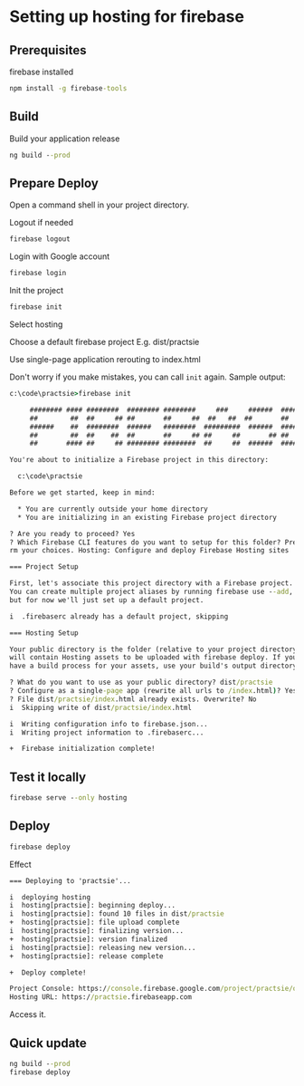 # Setting up hosting for firebase

## Prerequisites

firebase installed

```cmd
npm install -g firebase-tools
```

## Build

Build your application release

```cmd
ng build --prod
```

## Prepare Deploy

Open a command shell in your project directory.

Logout if needed

```cmd
firebase logout
```

Login with Google account

```cmd
firebase login
```

Init the project

```cmd
firebase init
```

Select hosting

Choose a default firebase project
E.g.
dist/practsie

Use single-page application rerouting to index.html

Don't worry if you make mistakes, you can call `init` again.
Sample output:

```cmd
c:\code\practsie>firebase init

     ######## #### ########  ######## ########     ###     ######  ########
     ##        ##  ##     ## ##       ##     ##  ##   ##  ##       ##
     ######    ##  ########  ######   ########  #########  ######  ######
     ##        ##  ##    ##  ##       ##     ## ##     ##       ## ##
     ##       #### ##     ## ######## ########  ##     ##  ######  ########

You're about to initialize a Firebase project in this directory:

  c:\code\practsie

Before we get started, keep in mind:

  * You are currently outside your home directory
  * You are initializing in an existing Firebase project directory

? Are you ready to proceed? Yes
? Which Firebase CLI features do you want to setup for this folder? Press Space to select features, then Enter to confi
rm your choices. Hosting: Configure and deploy Firebase Hosting sites

=== Project Setup

First, let's associate this project directory with a Firebase project.
You can create multiple project aliases by running firebase use --add,
but for now we'll just set up a default project.

i  .firebaserc already has a default project, skipping

=== Hosting Setup

Your public directory is the folder (relative to your project directory) that
will contain Hosting assets to be uploaded with firebase deploy. If you
have a build process for your assets, use your build's output directory.

? What do you want to use as your public directory? dist/practsie
? Configure as a single-page app (rewrite all urls to /index.html)? Yes
? File dist/practsie/index.html already exists. Overwrite? No
i  Skipping write of dist/practsie/index.html

i  Writing configuration info to firebase.json...
i  Writing project information to .firebaserc...

+  Firebase initialization complete!
```

## Test it locally

```cmd
firebase serve --only hosting
```

## Deploy

```cmd
firebase deploy
```

Effect

```cmd
=== Deploying to 'practsie'...

i  deploying hosting
i  hosting[practsie]: beginning deploy...
i  hosting[practsie]: found 10 files in dist/practsie
+  hosting[practsie]: file upload complete
i  hosting[practsie]: finalizing version...
+  hosting[practsie]: version finalized
i  hosting[practsie]: releasing new version...
+  hosting[practsie]: release complete

+  Deploy complete!

Project Console: https://console.firebase.google.com/project/practsie/overview
Hosting URL: https://practsie.firebaseapp.com
```

Access it.

## Quick update

```cmd
ng build --prod
firebase deploy
```
